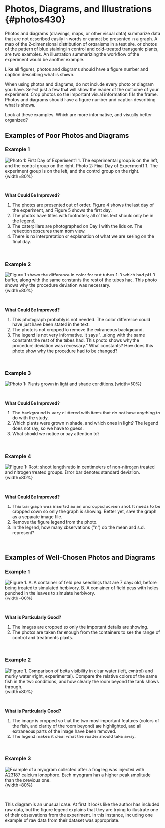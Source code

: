 # Photos,  Diagrams, and Illustrations {#photos430}

Photos and diagrams (drawings, maps, or other visual data) summarize data that are not described easily in words or cannot be presented in a graph. A map of the 2–dimensional distribution of organisms in a test site, or photos of the pattern of blue staining in control and cold–treated transgenic plants, are two examples. An illustration summarizing the workflow of the experiment would be another example. 

Like all figures, photos and diagrams should have a figure number and caption describing what is shown.

When using photos and diagrams, do not include every photo or diagram you have. Select just a few that will show the reader of the outcome of your experiment. Crop photos so the important visual information fills the frame. Photos and diagrams should have a figure number and caption describing what is shown. 

Look at these examples. Which are more informative, and visually better organized?


## Examples of Poor Photos and Diagrams

### Example 1

![Photo 1: First Day of Experiment1 1.	The experimental group is on the left, and the control group on the right.  Photo 2: Final Day of Experiment1 1.	The experiment group is on the left, and the control group on the right.](images/Manduca_panel.png){width=80%}

<br>

__What Could Be Improved?__

1. The photos are presented out of order. Figure 4 shows the last day of the experiment, and Figure 5 shows the first day.
2. The photos have titles with footnotes; all of this text should only be in the legend.
3. The caterpillars are photographed on Day 1 with the lids on. The reflection obscures them from view.
4. There is no interpretation or explanation of what we are seeing on the final day.

<br/>


### Example 2

![Figure 1 shows the difference in color for test tubes 1-3 which had pH 3 buffer, along with the same constants the rest of the tubes had. This photo shows why the procedure deviation was necessary.](images/Tubes.png){width=80%}

<br/>

__What Could Be Improved?__

1. This photograph probably is not needed. The color difference could have just have been stated in the text. 
2. The photo is not cropped to remove the extraneous background.
3. The legend is not very informative. It says "...along with the same constants the rest of the tubes had. This photo shows why the procedure deviation was necessary." What constants? How does this photo show why the procedure had to be changed? 

<br/>

### Example 3

![Photo 1: Plants grown in light and shade conditions.](images/Cluttered_plants.png){width=80%}

<br/>

__What Could Be Improved?__

1. The background is very cluttered with items that do not have anything to do with the study.
2. Which plants were grown in shade, and which ones in light? The legend does not say, so we have to guess.
3. What should we notice or pay attention to?

<br/>

### Example 4

![Figure 1: Root: shoot length ratio in centimeters of non-nitrogen treated and nitrogen treated groups. Error bar denotes standard deviation.](images/Bad_crop.png){width=80%}

<br/>

__What Could Be Improved?__

1. This bar graph was inserted as an uncropped screen shot. It needs to be cropped down so only the graph is showing. Better yet, save the graph as a separate image file.
2. Remove the figure legend from the photo.
3. In the legend, how many observations ("n") do the mean and s.d. represent?

<br/>

## Examples of Well-Chosen Photos and Diagrams

### Example 1

![Figure 1. A. A container of field pea seedlings that are 7 days old, before being treated to simulated herbivory. B. A container of field peas with holes punched in the leaves to simulate herbivory.](images/Herbivory.png){width=80%}

<br/>

__What is Particularly Good?__

1. The images are cropped so only the important details are showing. 
2. The photos are taken far enough from the containers to see the range of control and treatments plants.

<br/>

### Example 2

![Figure 1. Comparison of betta visibility in clear water (left, control) and murky water (right, experimental). Compare the relative colors of the same fish in the two conditions, and how clearly the room beyond the tank shows through.](images/Murky_water.png){width=80%}

<br/>

__What is Particularly Good?__

1. The image is cropped so that the two most important features (colors of the fish, and clarity of the room beyond) are highlighted, and all extraneous parts of the image have been removed.
2. The legend makes it clear what the reader should take away.

<br/>

### Example 3

![Example of a myogram collected after a frog leg was injected with A23187 calcium ionophore. Each myogram has a higher peak amplitude than the previous one.](images/Four_myograms.png){width=80%}

<br/>

This diagram is an unusual case. At first it looks like the author has included raw data, but the figure legend explains that they are trying to illustrate one of their observations from the experiment. In this instance, including one example of raw data from their dataset was appropriate. 

